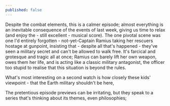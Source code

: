 ```yaml
---
published: false
---
```


Despite the combat elements, this is a calmer episode; almost everything is an inevitable consequence of the events of last week, giving us time to relax (and enjoy the - still excellent - musical score). The one pivotal scene was one I'd entirely forgotten - not-yet-Captain Ramius taking her rescuers hostage at gunpoint, insisting that - despite all that's happened - they've seen a military secret and can't be allowed to walk free. It's farcical and grotesque and tragic all at once; Ramius can barely lift her own weapon, owes them her life, and is acting like a classic military antagonist, the officer too stupid to realise that this situation is beyond the rules.

What's most interesting on a second watch is how closely these kids' viewpoint - that the Earth military shouldn't be here, 

The pretentious episode previews can be irritating, but they speak to a series that's thinking about its themes, even philosophies; 